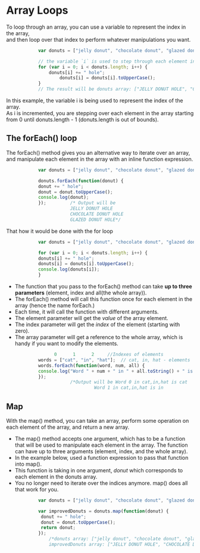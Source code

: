 # Array Loops
To loop through an array, you can use a variable to represent the index in the array,\
 and then loop over that index to perform whatever manipulations you want.
```js
			var donuts = ["jelly donut", "chocolate donut", "glazed donut"];

			// the variable `i` is used to step through each element in the array
			for (var i = 0; i < donuts.length; i++) {
			    donuts[i] += " hole";
    			    donuts[i] = donuts[i].toUpperCase();
			}
			// The result will be donuts array: ["JELLY DONUT HOLE", "CHOCOLATE DONUT HOLE", "GLAZED DONUT HOLE"]
```
In this example, the variable i is being used to represent the index of the array.\
As i is incremented, you are stepping over each element in the array starting from 0 until donuts.length - 1 (donuts.length is out of bounds).

## The forEach() loop
The forEach() method gives you an alternative way to iterate over an array, \
and manipulate each element in the array with an inline function expression.

```js
			var donuts = ["jelly donut", "chocolate donut", "glazed donut"];

			donuts.forEach(function(donut) {
  			donut += " hole";
  			donut = donut.toUpperCase();
  			console.log(donut);
			});			/* Output will be 
						JELLY DONUT HOLE
						CHOCOLATE DONUT HOLE
						GLAZED DONUT HOLE*/
```
That how it would be done with the for loop 
```js
			var donuts = ["jelly donut", "chocolate donut", "glazed donut"];

			for (var i = 0; i < donuts.length; i++) {
  			donuts[i] += " hole";
  			donuts[i] = donuts[i].toUpperCase();
  			console.log(donuts[i]);
			}
```

- The function that you pass to the forEach() method can take **up to three parameters** (element, index and all(the whole array)).
- The forEach() method will call this function once for each element in the array (hence the name forEach.) 
- Each time, it will call the function with different arguments. 
- The element parameter will get the *value* of the array element.
- The index parameter will get the *index* of the element (starting with zero).
-  The array parameter will get a reference to the whole array, which is handy if you want to modify the elements.
```js				  
				  0      1      2     //Indexes of elements
			words = ["cat", "in", "hat"];  // cat, in, hat - elements
			words.forEach(function(word, num, all) {
  			console.log("Word " + num + " in " + all.toString() + " is " + word);
			});
						/*Output will be Word 0 in cat,in,hat is cat 
								 Word 1 in cat,in,hat is in 														Word 2 in cat,in,hat is hat*/
```
## Map
With the map() method, you can take an array, perform some operation on each element of the array, and return a new array.
- The map() method accepts one argument, which has to be a function that will be used to manipulate each element in the array. The function can have up to three arguments (element, index, and the whole array).
- In the example below, used a function expression to pass that function into map(). 
- This function is taking in one argument, *donut* which corresponds to each element in the donuts array.
- You no longer need to iterate over the indices anymore. map() does all that work for you.
```js
			var donuts = ["jelly donut", "chocolate donut", "glazed donut"];

			var improvedDonuts = donuts.map(function(donut) {
 			 donut += " hole";
 			 donut = donut.toUpperCase();
 			 return donut;
			});
				/*donuts array: ["jelly donut", "chocolate donut", "glazed donut"]
				improvedDonuts array: ["JELLY DONUT HOLE", "CHOCOLATE DONUT HOLE", "GLAZED DONUT HOLE"]*/
```
